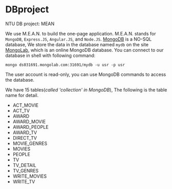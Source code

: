 # DBproject
NTU DB project: MEAN

  We use M.E.A.N. to build the one-page application. M.E.A.N. stands for ``MongoDB``, ``Express.JS``, ``Angular.JS``, and ``Node.JS``. [MongoDB](http://www.mongodb.org/) is a NO-SQL database, We store the data in the database named ``mydb`` on the site [MongoLab](https://mongolab.com/home), which is an online MongoDB database. You can connect to our database in shell with following command:
```
mongo ds031691.mongolab.com:31691/mydb -u usr -p usr
```
  The user account is read-only, you can use MongoDB commands to access the database.

  We have 15 tables(_called 'collection' in MongoDB_), The following is the table name for detail.
* ACT_MOVIE
* ACT_TV
* AWARD
* AWARD_MOVIE
* AWARD_PEOPLE
* AWARD_TV
* DIRECT_TV
* MOVIE_GENRES
* MOVIES
* PEOPLE
* TV
* TV_DETAIL
* TV_GENRES
* WRITE_MOVIES
* WRITE_TV
